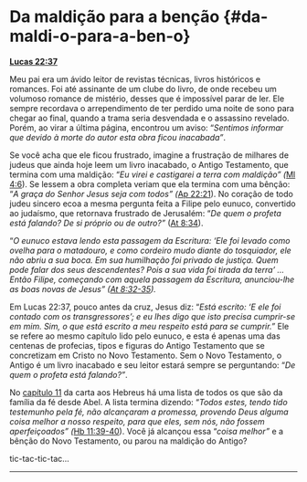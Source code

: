 # Da maldição para a benção {#da-maldi-o-para-a-ben-o}

[**Lucas 22:37**](http://bibliaonline.com.br/acf/lc/22/37)

Meu pai era um ávido leitor de revistas técnicas, livros históricos e romances. Foi até assinante de um clube do livro, de onde recebeu um volumoso romance de mistério, desses que é impossível parar de ler. Ele sempre recordava o arrependimento de ter perdido uma noite de sono para chegar ao final, quando a trama seria desvendada e o assassino revelado. Porém, ao virar a última página, encontrou um aviso: “_Sentimos informar que devido à morte do autor esta obra ficou inacabada”_.

Se você acha que ele ficou frustrado, imagine a frustração de milhares de judeus que ainda hoje leem um livro inacabado, o Antigo Testamento, que termina com uma maldição: “_Eu virei e castigarei a terra com maldição” (_[Ml 4:6](http://bibliaonline.com.br/acf/ml/4/6)). Se lessem a obra completa veriam que ela termina com uma bênção: “_A graça do Senhor Jesus seja com todos” (_[Ap 22:21](http://bibliaonline.com.br/acf/ap/22/21)). No coração de todo judeu sincero ecoa a mesma pergunta feita a Filipe pelo eunuco, convertido ao judaísmo, que retornava frustrado de Jerusalém: “_De quem o profeta está falando? De si próprio ou de outro?”_ ([At 8:34](http://bibliaonline.com.br/acf/atos/8/34)).

“_O eunuco estava lendo esta passagem da Escritura: ‘Ele foi levado como ovelha para o matadouro, e como cordeiro mudo diante do tosquiador, ele não abriu a sua boca. Em sua humilhação foi privado de justiça. Quem pode falar dos seus descendentes? Pois a sua vida foi tirada da terra’ ... Então Filipe, começando com aquela passagem da Escritura, anunciou-lhe as boas novas de Jesus” (_[_At 8:32-35_](http://bibliaonline.com.br/acf/atos/8/32-35)_)._

Em Lucas 22:37, pouco antes da cruz, Jesus diz: “_Está escrito: ‘E ele foi contado com os transgressores’; e eu lhes digo que isto precisa cumprir-se em mim. Sim, o que está escrito a meu respeito está para se cumprir.”_ Ele se refere ao mesmo capítulo lido pelo eunuco, e esta é apenas uma das centenas de profecias, tipos e figuras do Antigo Testamento que se concretizam em Cristo no Novo Testamento. Sem o Novo Testamento, o Antigo é um livro inacabado e seu leitor estará sempre se perguntando: “_De quem o profeta está falando?”_.

No [capítulo 11](http://bibliaonline.com.br/acf/hb/11) da carta aos Hebreus há uma lista de todos os que são da família da fé desde Abel. A lista termina dizendo: “_Todos estes, tendo tido testemunho pela fé, não alcançaram a promessa, provendo Deus alguma coisa melhor a nosso respeito, para que eles, sem nós, não fossem aperfeiçoados” (_[Hb 11:39-40](http://bibliaonline.com.br/acf/hb/11/39-40)). Você já alcançou essa “_coisa melhor”_ e a bênção do Novo Testamento, ou parou na maldição do Antigo?

tic-tac-tic-tac...

*****